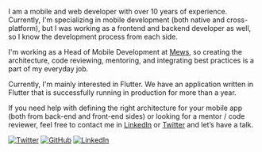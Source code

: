 I am a mobile and web developer with over 10 years of experience. Currently, I'm specializing in mobile development (both native and cross-platform), but I was working as a frontend and backend developer as well, so I know the development process from each side. 

I'm working as a Head of Mobile Development at [Mews](https://github.com/mewsSystems/developers), so creating the architecture, code reviewing, mentoring, and integrating best practices is a part of my everyday job.

Currently, I'm mainly interested in Flutter. We have an application written in Flutter that is successfully running in production for more than a year.

If you need help with defining the right architecture for your mobile app (both from back-end and front-end sides) or looking for a mentor / code reviewer, feel free to contact me in [LinkedIn](https://www.linkedin.com/in/ookamikb/) or [Twitter](https://twitter.com/ookami_kb) and let’s have a talk.

[![Twitter](https://img.shields.io/twitter/follow/ookami_kb?label=Follow&style=social)](https://twitter.com/ookami_kb)
[![GitHub](https://img.shields.io/github/followers/ookami-kb?label=Follow&style=social)](https://github.com/ookami-kb/)
[![LinkedIn](https://img.shields.io/static/v1?logo=linkedin&message=ookamikb&color=0077B5&label=)](https://www.linkedin.com/in/ookamikb/)
